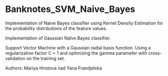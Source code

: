# Banknotes_SVM_Naive_Bayes

Implementation of  Naive Bayes classifier using Kernel Density Estimation for the probability distributions of the feature values.

Implementation of Gaussian Naïve Bayes classifier. 

Support Vector Machine with a Gaussian radial basis function. Using a regularization factor
C = 1 and optimizing the gamma parameter with cross-validation on the training set.

Authors: Mariya Hristova nad Yana Frandjelska 
